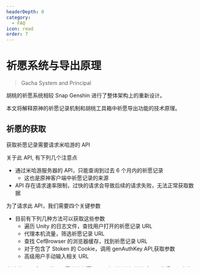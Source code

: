 ```yaml
---
headerDepth: 0
category:
  - FAQ
icon: read
order: 7
---
```


# 祈愿系统与导出原理

> Gacha System and Principal

胡桃的祈愿系统相较 Snap Genshin 进行了整体架构上的重新设计。

本文将解释原神的祈愿记录机制和胡桃工具箱中祈愿导出功能的技术原理。

## 祈愿的获取

获取祈愿记录需要请求米哈游的 API

关于此 API, 有下列几个注意点

- 通过米哈游服务器的 API，只能查询到过去 6 个月内的祈愿记录
  - 这也是原神客户端中祈愿记录的来源
- API 存在请求速率限制，过快的请求会导致后续的请求失败，无法正常获取数据

为了请求此 API，我们需要四个关键参数

- 目前有下列几种方法可以获取这些参数
  - 遍历 Unity 的日志文件，查找用户打开的祈愿记录 URL
  - 代理本机流量，筛选祈愿记录 URL
  - 查找 CefBrowser 的浏览器缓存，找到祈愿记录 URL
  - 对于包含了 Stoken 的 Cookie，调用 genAuthKey API,获取参数
  - 高级用户手动输入相关 URL

在请求 API 后可以获取到零散的祈愿记录，在对其进行拼接后即可获得一份完整的祈愿记录列表

## 祈愿的存储

获得完整的祈愿记录列表后即可将其简单的序列化入本地数据库内，在需要时可从数据库中反序列化出来呈现给用户。

后续的对服务器的请求只需要对比数据库中的数据请求新增的部分即可。

这样，用户即可长期地保存帐号的完整祈愿记录

## UIGF 格式

> 统一可交换祈愿记录标准
>
> Uniformed Interchangeable GachaLog Format standard

UIGF 是由我们联合其他祈愿记录应用倡导、推出并**持久维护**的一个统一的祈愿记录数据交换标准

标准化的数据格式将允许用户将祈愿记录在不同的转移数据，以使用到不同原神工具中各自的特色功能

### 祈愿的导入

在使用 UIGF 数据格式的前提下，可以导入曾在其他应用中储存的数据

胡桃在处理导入时，会对比本地储存中存在的最早的索引（ID）并仅导入较老的数据

（因为始终可以从米哈游的服务器获取较新的数据，这种原始数据有更高的精确度）

### 祈愿的导出

~~尚未实现，正在设计~~ 已实装
